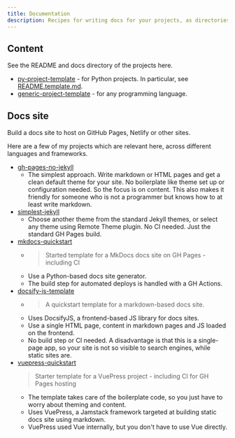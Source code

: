 ```yaml
---
title: Documentation
description: Recipes for writing docs for your projects, as directories or docs sites
---
```



## Content

See the README and docs directory of the projects here.

- [py-project-template](https://github.com/MichaelCurrin/py-project-template) - for Python projects. In particular, see [README.template.md](https://github.com/MichaelCurrin/py-project-template/blob/master/README.template.md).
- [generic-project-template](https://github.com/MichaelCurrin/generic-project-template) - for any programming language.


## Docs site

Build a docs site to host on GitHub Pages, Netlify or other sites.

Here are a few of my projects which are relevant here, across different languages and frameworks.

- [gh-pages-no-jekyll](https://github.com/MichaelCurrin/gh-pages-no-jekyll)
    - The simplest approach. Write markdown or HTML pages and get a clean default theme for your site. No boilerplate like theme set up or configuration needed. So the focus is on content. This also makes it friendly for someone who is not a programmer but knows how to at least write markdown.
- [simplest-jekyll](https://github.com/MichaelCurrin/simplest-jekyll)
    - Choose another theme from the standard Jekyll themes, or select any theme using Remote Theme plugin. No CI needed. Just the standard GH Pages build.
- [mkdocs-quickstart](https://github.com/MichaelCurrin/mkdocs-quickstart)
    - > Started template for a MkDocs docs site on GH Pages - including CI
    - Use a Python-based docs site generator.
    - The build step for automated deploys is handled with a GH Actions.
- [docsify-js-template](https://github.com/MichaelCurrin/docsify-js-template)
    - > A quickstart template for a markdown-based docs site.
    - Uses DocsifyJS, a frontend-based JS library for docs sites.
    - Use a single HTML page, content in markdown pages and JS loaded on the frontend.
    - No build step or CI needed. A disadvantage is that this is a single-page app, so your site is not so visible to search engines, while static sites are.
- [vuepress-quickstart](https://github.com/MichaelCurrin/vuepress-quickstart)
    > Starter template for a VuePress project - including CI for GH Pages hosting
    - The template takes care of the boilerplate code, so you just have to worry about theming and content.
    - Uses VuePress, a Jamstack framework targeted at building static docs site using markdown.
    - VuePress used Vue internally, but you don't have to use Vue directly.
